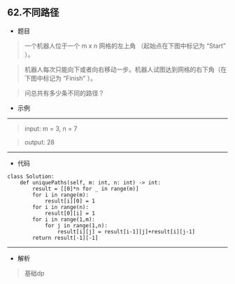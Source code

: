 62.不同路径
----------
 - 题目
>一个机器人位于一个 m x n 网格的左上角 （起始点在下图中标记为 “Start” ）。

>机器人每次只能向下或者向右移动一步。机器人试图达到网格的右下角（在下图中标记为 “Finish” ）。

>问总共有多少条不同的路径？

 - 示例
 ----------
>input: m = 3, n = 7

> output: 28
 ----------
 - 代码
 >
>
    class Solution:    
        def uniquePaths(self, m: int, n: int) -> int:
            result = [[0]*n for _ in range(m)]
            for i in range(m):
                result[i][0] = 1
            for i in range(n):
                result[0][i] = 1
            for i in range(1,m):
                for j in range(1,n):
                    result[i][j] = result[i-1][j]+result[i][j-1]
            return result[-1][-1]

 ----------
 - 解析
 >
> 基础dp